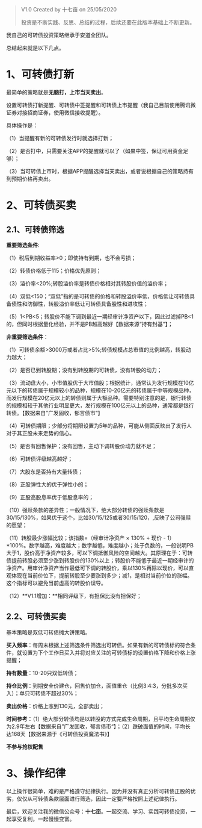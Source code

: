 > V1.0 Created by 十七亩 on 25/05/2020    	
>
> 投资是不断实践、反思、总结的过程，后续还要在此版本基础上不断更新。

我自己的可转债投资策略继承于安道全团队。

总结起来就是以下几点。

# 1、可转债打新

最简单的策略就是**无脑打，上市当天卖出**。

设置可转债打新提醒、可转债中签提醒和可转债上市提醒（我自己目前使用腾讯微证券对接招商证券，使用微信接收提醒）。

具体操作是：

（1）当提醒有新的可转债发行时就选择打新；

（2）是否打中，只需要关注APP的提醒就可以了（如果中签，保证可用资金足够）；

（3）当可转债上市时，根据APP提醒选择当天卖出，或者说根据自己的策略持有到预期价格再卖出。

# 2、可转债买卖

## 2.1、可转债筛选

**重要筛选条件**:

（1）税后到期收益率>0；即使持有到期，也不会亏损；

（2）转债价格低于115；价格优先原则；

（3）溢价率<20%;转股溢价率是转债价格相对其转股价值的溢价率；

（4）双低<150；“双低”指的是可转债的价格和转股溢价率低，价格低让可转债具备债性和防御性，转股溢价率低让可转债具备股性和进攻性；

（5）1<PB<5；转股价不能下调到最近一期经审计净资产以下，因此过滤掉PB<1的，但同时根据量化经验，并不是PB越高越好【数据来源“持有封基”】；

**非重要筛选条件**：

（1）可转债余额>3000万或者占比>5%;转债规模占总市值的比例越高，转股动力越大；

（2）是否已到转股期；没有到转股期的可转债，没有转股的动力；

（3）流动盘大小，小市值股优于大市值股；根据统计，通常认为发行规模在10亿元以下的转债属于规模较小的品种，规模在10-20亿元的转债属于中等规模品种，而发行规模在20亿元以上的转债则属于大额品种。需要特别注意的是，银行转债的规模相较于其他行业明显更大，发行规模在100亿元以上的品种，通常都是银行转债。【数据来自”广发固收，郁言债市“】

（4）可转债期限；少部分将期限设置为5年的品种，可能从侧面反映出了发行人对于其正股未来走势的信心。

（5）是否有回售保护；没有回售，主动下调转股价动力就不足；

（6）可转债评级越高越好；

（7）大股东是否持有大量转债；

（8）正股弹性大的优于弹性小的；

（9）正股高股息率优于低股息率的；

（10）强赎条款的差异性；一般情况下，绝大部分转债的强赎条款是30/15/130%，如果优于这个，比如30/15/125或者30/15/120，,反映了公司强赎的愿望；

（11）转股最少涨幅比较；该指数=（经审计净资产 × 130% ÷ 现价 - 1）*100%。数字越高，难度越大；数字越低，难度越小；处于负数的，一般说明PB大于1，股价高于净资产较多，可以下调抵御风险的空间越大。其原理在于：可转债提前转股必须至少涨到转股价的130%以上；转股价不能低于最近一期经审计的净资产。用审计净资产当作最低可下调的转股价，乘以130%再除以现价，可以直观体现在当前价位下，提前转股至少要涨到多少；减1，是相对当前价位的涨幅。这个指标可以避免当前虚高的转股价误导。

（12）**V1.1增加：**相同评级下，有担保比没有担保好；

## 2.2、可转债买卖

基本策略是双低可转债摊大饼策略。

**买入频率**：每周末根据上述筛选条件筛选出可转债。如果有新的可转债标的符合条件，就设置为下个工作日买入并将对应关注的可转债标的设置价格下降和价格上涨提醒；

**持有数量**：10-20只双低转债；

**持仓比例**：到期安全价建仓，回售价加仓，面值重仓（比例3:4:3，分批多次买入）；单只可转债不超过30%；

**卖出价格**：价格上涨到130元，全部卖出；

**时间参考**：（1）绝大部分转债均是以转股的方式完成生命周期，且平均生命周期仅为2.9年左右【数据来自”广发固收，郁言债市“】；（2）跌破面值的时间，平均长达168天【数据来源于《可转债投资魔法书》】

**不参与抢权配售**

# 3、操作纪律

以上操作很简单，难的是严格遵守纪律执行。因为并没有真正分析可转债正股的优劣，仅仅从可转债条款层面进行筛选，因此一定要严格按照上述纪律执行。

最后，欢迎关注我的微信公众号：**十七亩**。一起交流、学习、实践可转债投资，一起享受复利，一起慢慢变富。

